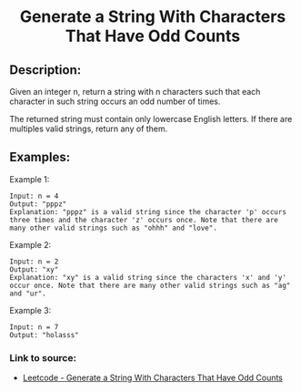 <h1 align="center">Generate a String With Characters That Have Odd Counts</h1>

## Description:
Given an integer n, return a string with n characters such that each character in such string occurs an odd number of times.

The returned string must contain only lowercase English letters. If there are multiples valid strings, return any of them.  

## Examples:

Example 1:

```
Input: n = 4
Output: "pppz"
Explanation: "pppz" is a valid string since the character 'p' occurs three times and the character 'z' occurs once. Note that there are many other valid strings such as "ohhh" and "love".
```

Example 2:

```
Input: n = 2
Output: "xy"
Explanation: "xy" is a valid string since the characters 'x' and 'y' occur once. Note that there are many other valid strings such as "ag" and "ur".
```

Example 3:

```
Input: n = 7
Output: "holasss"
```


### Link to source: 
- <a href="https://leetcode.com/problems/generate-a-string-with-characters-that-have-odd-counts/">Leetcode - Generate a String With Characters That Have Odd Counts</a>

